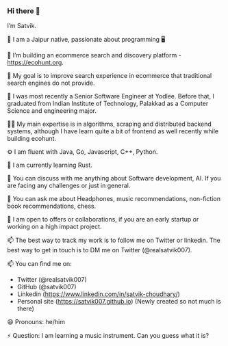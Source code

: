 ### Hi there 👋
I’m Satvik.

🏡 I am a Jaipur native, passionate about programming 🖥️

🔭 I’m building an ecommerce search and discovery platform - https://ecohunt.org.

🥅 My goal is to improve search experience in ecommerce that traditional search engines do not provide.

🏢 I was most recently a Senior Software Engineer at Yodlee. Before that, I graduated from Indian Institute of Technology, Palakkad as a Computer Science and engineering major.

👨‍💻 My main expertise is in algorithms, scraping and distributed backend systems, although I have learn quite a bit of frontend as well recently while building ecohunt.

⚙️ I am fluent with Java, Go, Javascript, C++, Python.

🌱 I am currently learning Rust.

💬 You can discuss with me anything about Software development, AI. If you are facing any challenges or just in general.

🙋 You can ask me about Headphones, music recommendations, non-fiction book recommendations, chess.

👯 I am open to offers or collaborations, if you are an early startup or working on a high impact project.

📫 The best way to track my work is to follow me on Twitter or linkedin. The best way to get in touch is to DM me on Twitter (@realsatvik007).

📫 You can find me on:

- Twitter (@realsatvik007)
- GitHub (@satvik007)
- Linkedin (https://www.linkedin.com/in/satvik-choudhary/)
- Personal site (https://satvik007.github.io) (Newly created so not much is there)

😄 Pronouns: he/him

⚡ Question: I am learning a music instrument. Can you guess what it is?

